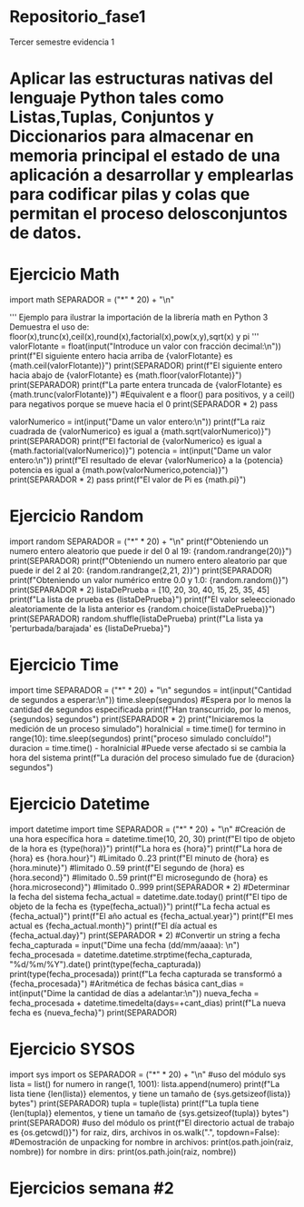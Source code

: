 # Repositorio_fase1
Tercer semestre evidencia 1
# Aplicar  las  estructuras  nativas  del  lenguaje  Python  tales  como  Listas,Tuplas,  Conjuntos  y  Diccionarios para almacenar en memoria principal el estado de una aplicación a desarrollar y emplearlas para codificar pilas y colas que permitan el proceso delosconjuntos de datos.

# Ejercicio Math
import math
SEPARADOR = ("*" * 20) + "\n"

'''
Ejemplo para ilustrar la importación de la librería math en Python 3
Demuestra el uso de: floor(x),trunc(x),ceil(x),round(x),factorial(x),pow(x,y),sqrt(x) y pi
'''
valorFlotante = float(input("Introduce un valor con fracción decimal:\n"))
print(f"El siguiente entero hacia arriba de {valorFlotante} es {math.ceil(valorFlotante)}")
print(SEPARADOR)
print(f"El siguiente entero hacia abajo de {valorFlotante} es {math.floor(valorFlotante)}")
print(SEPARADOR)
print(f"La parte entera truncada de {valorFlotante} es {math.trunc(valorFlotante)}") #Equivalent e a floor() para positivos, y a ceil() para negativos porque se mueve hacia el 0
print(SEPARADOR * 2)
pass

valorNumerico = int(input("Dame un valor entero:\n"))
print(f"La raiz cuadrada de {valorNumerico} es igual a {math.sqrt(valorNumerico)}")
print(SEPARADOR)
print(f"El factorial de {valorNumerico} es igual a {math.factorial(valorNumerico)}")
potencia = int(input("Dame un valor entero:\n"))
print(f"El resultado de elevar {valorNumerico} a la {potencia} potencia es igual a {math.pow(valorNumerico,potencia)}")
print(SEPARADOR * 2)
pass
print(f"El valor de Pi es {math.pi}")


# Ejercicio Random
import random
SEPARADOR = ("*" * 20) + "\n"
print(f"Obteniendo un numero entero aleatorio que puede ir del 0 al 19: {random.randrange(20)}")
print(SEPARADOR)
print(f"Obteniendo un numero entero aleatorio par que puede ir del 2 al 20: {random.randrange(2,21, 2)}")
print(SEPARADOR)
print(f"Obteniendo un valor numérico entre 0.0 y 1.0: {random.random()}")
print(SEPARADOR * 2)
listaDePrueba = [10, 20, 30, 40, 15, 25, 35, 45]
print(f"La lista de prueba es {listaDePrueba}")
print(f"El valor seleeccionado aleatoriamente de la lista anterior es {random.choice(listaDePrueba)}")
print(SEPARADOR)
random.shuffle(listaDePrueba)
print(f"La lista ya 'perturbada/barajada' es {listaDePrueba}")


# Ejercicio Time
import time
SEPARADOR = ("*" * 20) + "\n"
segundos = int(input("Cantidad de segundos a esperar:\n"))
time.sleep(segundos) #Espera por lo menos la cantidad de segundos especificada
print(f"Han transcurrido, por lo menos, {segundos} segundos")
print(SEPARADOR * 2)
print("Iniciaremos la medición de un proceso simulado")
horaInicial = time.time()
for termino in range(10):
 time.sleep(segundos)
print("proceso simulado concluído!")
duracion = time.time() - horaInicial #Puede verse afectado si se cambia la hora del sistema
print(f"La duración del proceso simulado fue de {duracion} segundos")


# Ejercicio Datetime
import datetime
import time
SEPARADOR = ("*" * 20) + "\n"
#Creación de una hora específica
hora = datetime.time(10, 20, 30)
print(f"El tipo de objeto de la hora es {type(hora)}")
print(f"La hora es {hora}")
print(f"La hora de {hora} es {hora.hour}") #Limitado 0..23
print(f"El minuto de {hora} es {hora.minute}") #limitado 0..59
print(f"El segundo de {hora} es {hora.second}") #limitado 0..59
print(f"El microsegundo de {hora} es {hora.microsecond}") #limitado 0..999
print(SEPARADOR * 2)
#Determinar la fecha del sistema
fecha_actual = datetime.date.today()
print(f"El tipo de objeto de la fecha es {type(fecha_actual)}")
print(f"La fecha actual es {fecha_actual}")
print(f"El año actual es {fecha_actual.year}")
print(f"El mes actual es {fecha_actual.month}")
print(f"El día actual es {fecha_actual.day}")
print(SEPARADOR * 2)
#Convertir un string a fecha
fecha_capturada = input("Dime una fecha (dd/mm/aaaa): \n")
fecha_procesada = datetime.datetime.strptime(fecha_capturada, "%d/%m/%Y").date()
print(type(fecha_capturada))
print(type(fecha_procesada))
print(f"La fecha capturada se transformó a {fecha_procesada}")
#Aritmética de fechas básica
cant_dias = int(input("Dime la cantidad de días a adelantar:\n"))
nueva_fecha = fecha_procesada + datetime.timedelta(days=+cant_dias)
print(f"La nueva fecha es {nueva_fecha}")
print(SEPARADOR)

# Ejercicio SYSOS
import sys
import os
SEPARADOR = ("*" * 20) + "\n"
#uso del módulo sys
lista = list()
for numero in range(1, 1001):
 lista.append(numero)
print(f"La lista tiene {len(lista)} elementos, y tiene un tamaño de {sys.getsizeof(lista)} bytes")
print(SEPARADOR)
tupla = tuple(lista)
print(f"La tupla tiene {len(tupla)} elementos, y tiene un tamaño de {sys.getsizeof(tupla)} bytes")
print(SEPARADOR)
#uso del módulo os
print(f"El directorio actual de trabajo es {os.getcwd()}")
for raiz, dirs, archivos in os.walk(".", topdown=False): #Demostración de unpacking
 for nombre in archivos:
     print(os.path.join(raiz, nombre))
 for nombre in dirs:
     print(os.path.join(raiz, nombre))
     
 
# Ejercicios semana #2 
